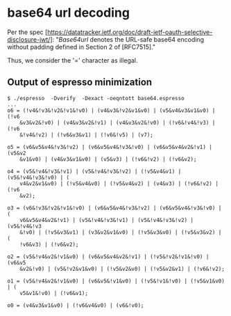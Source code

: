 # base64 url decoding

Per the spec
[https://datatracker.ietf.org/doc/draft-ietf-oauth-selective-disclosure-jwt/]:
"*Base64url* denotes the URL-safe base64 encoding without padding defined in
Section 2 of [RFC7515]."

Thus, we consider the '=' character as illegal.

## Output of espresso minimization

```
$ ./espresso  -Dverify  -Dexact -oeqntott base64.espresso
...
o6 = (!v4&!v3&!v2&!v1&!v0) | (v4&v3&!v2&v1&v0) | (v5&v4&v3&v1&v0) | (!v6
    &v3&v2&!v0) | (v4&v3&v2&!v1) | (v4&v3&v2&!v0) | (!v6&!v4&!v3) | (!v6
    &!v4&!v2) | (!v6&v3&v1) | (!v6&!v5) | (v7);

o5 = (v6&v5&v4&!v3&!v2) | (v6&v5&v4&!v3&!v0) | (v6&v5&v4&v2&!v1) | (v5&v2
    &v1&v0) | (v4&v3&v1&v0) | (v5&v3) | (!v6&!v2) | (!v6&v2);

o4 = (v5&!v4&!v3&!v1) | (v5&!v4&!v3&!v2) | (!v5&v4&v1) | (v5&!v4&!v3&!v0) | (
    v4&v2&v1&v0) | (!v5&v4&v0) | (!v5&v4&v2) | (v4&v3) | (!v6&!v2) | (!v6
    &v2);

o3 = (v6&!v3&!v2&!v1&!v0) | (v6&v5&v4&!v3&!v2) | (v6&v5&v4&!v3&!v0) | (
    v6&v5&v4&v2&!v1) | (v5&!v4&!v3&!v1) | (v5&!v4&!v3&!v2) | (v5&!v4&!v3
    &!v0) | (!v5&v3&v1) | (v3&v2&v1&v0) | (!v5&v3&v0) | (!v5&v3&v2) | (
    !v6&v3) | (!v6&v2);

o2 = (v5&!v4&v2&!v1&v0) | (v6&v5&v4&v2&!v1) | (!v5&!v2&!v1&!v0) | (v6&v5
    &v2&!v0) | (v5&!v2&v1&v0) | (!v5&v2&v0) | (!v5&v2&v1) | (!v6&!v2);

o1 = (v5&!v4&v2&!v1&v0) | (v6&v5&!v1&v0) | (!v5&!v1&!v0) | (!v5&v1&v0) | (
    v5&v1&!v0) | (!v6&v1);

o0 = (v4&v3&v1&v0) | (!v6&v4&v0) | (v6&!v0);
```
